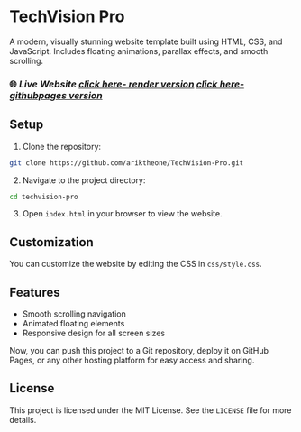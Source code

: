 # TechVision Pro

A modern, visually stunning website template built using HTML, CSS, and JavaScript. Includes floating animations, parallax effects, and smooth scrolling.

### 🌐 ***Live Website*** *[click here- render version](https://techvision-pro.onrender.com)* *[click here- githubpages version](https://ariktheone.github.io/TechVision-Pro/)*

## Setup

1. Clone the repository:

```bash
git clone https://github.com/ariktheone/TechVision-Pro.git
```

2. Navigate to the project directory:

```bash
cd techvision-pro
```

3. Open `index.html` in your browser to view the website.

## Customization

You can customize the website by editing the CSS in `css/style.css`.




## Features
  - Smooth scrolling navigation
  - Animated floating elements
  - Responsive design for all screen sizes


Now, you can push this project to a Git repository, deploy it on GitHub Pages, or any other hosting platform for easy access and sharing.

## License

This project is licensed under the MIT License. See the `LICENSE` file for more details.
